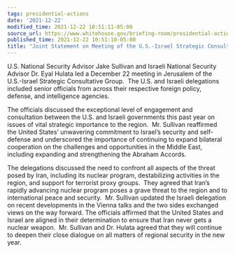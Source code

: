 ```yaml
---
tags: presidential-actions
date: '2021-12-22'
modified_time: 2021-12-22 10:51:11-05:00
source_url: https://www.whitehouse.gov/briefing-room/presidential-actions/2021/12/22/joint-statement-on-meeting-of-the-u-s-israel-strategic-consultative-group/
published_time: 2021-12-22 10:51:10-05:00
title: "Joint Statement on Meeting of the U.S.-Israel Strategic Consultative\_Group"
---
```

 
U.S. National Security Advisor Jake Sullivan and Israeli National
Security Advisor Dr. Eyal Hulata led a December 22 meeting in Jerusalem
of the U.S.-Israel Strategic Consultative Group.  The U.S. and Israeli
delegations included senior officials from across their respective
foreign policy, defense, and intelligence agencies. 

The officials discussed the exceptional level of engagement and
consultation between the U.S. and Israeli governments this past year on
issues of vital strategic importance to the region.  Mr. Sullivan
reaffirmed the United States’ unwavering commitment to Israel’s security
and self-defense and underscored the importance of continuing to expand
bilateral cooperation on the challenges and opportunities in the Middle
East, including expanding and strengthening the Abraham Accords.  

The delegations discussed the need to confront all aspects of the threat
posed by Iran, including its nuclear program, destabilizing activities
in the region, and support for terrorist proxy groups.  They agreed that
Iran’s rapidly advancing nuclear program poses a grave threat to
the region and to international peace and security.  Mr. Sullivan
updated the Israeli delegation on recent developments in the Vienna
talks and the two sides exchanged views on the way forward. The
officials affirmed that the United States and Israel are aligned in
their determination to ensure that Iran never gets a nuclear weapon. 
Mr. Sullivan and Dr. Hulata agreed that they will continue to deepen
their close dialogue on all matters of regional security in the new
year. 
